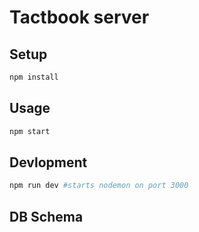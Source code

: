 # Tactbook server

## Setup

```sh
npm install
```


## Usage

```sh
npm start
```

## Devlopment

```sh
npm run dev #starts nodemon on port 3000
```

## DB Schema

![]()